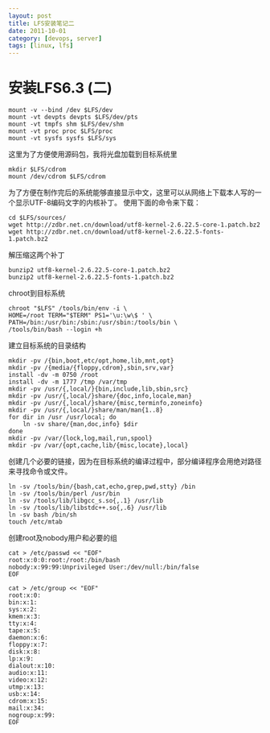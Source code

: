 ```yaml
---
layout: post
title: LFS安装笔记二
date: 2011-10-01
category: [devops, server]
tags: [linux, lfs]
---
```





# 安装LFS6.3 (二)

```
mount -v --bind /dev $LFS/dev
mount -vt devpts devpts $LFS/dev/pts
mount -vt tmpfs shm $LFS/dev/shm
mount -vt proc proc $LFS/proc
mount -vt sysfs sysfs $LFS/sys
```


这里为了方便使用源码包，我将光盘加载到目标系统里

	mkdir $LFS/cdrom
	mount /dev/cdrom $LFS/cdrom


为了方便在制作完后的系统能够直接显示中文，这里可以从网络上下载本人写的一个显示UTF-8编码文字的内核补丁。
使用下面的命令来下载：

	cd $LFS/sources/
	wget http://zdbr.net.cn/download/utf8-kernel-2.6.22.5-core-1.patch.bz2
	wget http://zdbr.net.cn/download/utf8-kernel-2.6.22.5-fonts-1.patch.bz2

解压缩这两个补丁

	bunzip2 utf8-kernel-2.6.22.5-core-1.patch.bz2
	bunzip2 utf8-kernel-2.6.22.5-fonts-1.patch.bz2



chroot到目标系统

```
chroot "$LFS" /tools/bin/env -i \
HOME=/root TERM="$TERM" PS1='\u:\w\$ ' \
PATH=/bin:/usr/bin:/sbin:/usr/sbin:/tools/bin \
/tools/bin/bash --login +h
```


建立目标系统的目录结构

```
mkdir -pv /{bin,boot,etc/opt,home,lib,mnt,opt}
mkdir -pv /{media/{floppy,cdrom},sbin,srv,var}
install -dv -m 0750 /root
install -dv -m 1777 /tmp /var/tmp
mkdir -pv /usr/{,local/}{bin,include,lib,sbin,src}
mkdir -pv /usr/{,local/}share/{doc,info,locale,man}
mkdir -pv /usr/{,local/}share/{misc,terminfo,zoneinfo}
mkdir -pv /usr/{,local/}share/man/man{1..8}
for dir in /usr /usr/local; do
	ln -sv share/{man,doc,info} $dir
done
mkdir -pv /var/{lock,log,mail,run,spool}
mkdir -pv /var/{opt,cache,lib/{misc,locate},local}
```

创建几个必要的链接，因为在目标系统的编译过程中，部分编译程序会用绝对路径来寻找命令或文件。

```
ln -sv /tools/bin/{bash,cat,echo,grep,pwd,stty} /bin
ln -sv /tools/bin/perl /usr/bin
ln -sv /tools/lib/libgcc_s.so{,.1} /usr/lib
ln -sv /tools/lib/libstdc++.so{,.6} /usr/lib
ln -sv bash /bin/sh
touch /etc/mtab
```

创建root及nobody用户和必要的组

```
cat > /etc/passwd << "EOF"
root:x:0:0:root:/root:/bin/bash
nobody:x:99:99:Unprivileged User:/dev/null:/bin/false
EOF
```

```
cat > /etc/group << "EOF"
root:x:0:
bin:x:1:
sys:x:2:
kmem:x:3:
tty:x:4:
tape:x:5:
daemon:x:6:
floppy:x:7:
disk:x:8:
lp:x:9:
dialout:x:10:
audio:x:11:
video:x:12:
utmp:x:13:
usb:x:14:
cdrom:x:15:
mail:x:34:
nogroup:x:99:
EOF
```
